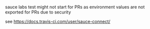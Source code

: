 sauce labs test might not start for PRs as environment values
are not exported for PRs due to security

see https://docs.travis-ci.com/user/sauce-connect/
